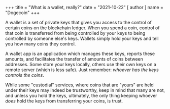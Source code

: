 +++
title = "What is a wallet, really?"
date = "2021-10-22"
[ author ]
  name = "Dogecoin"
+++

A wallet is a set of private keys that gives you access to the control of certain coins on the blockchain ledger. When you spend a coin, control of that coin is transferred from being controlled by your keys to being controlled by someone else's keys. Wallets simply hold your keys and tell you how many coins they control. 

A wallet app is an application which manages these keys, reports these amounts, and facilitates the transfer of amounts of coins between addresses. Some store your keys locally, others use their own keys on a remote server (which is less safe). Just remember: *whoever has the keys controls the coins*.  

While some "custodial" services, where coins that are "yours" are held under their keys may indeed be trustworthy, keep in mind that many are not, and unless you hold the keys, ultimately, the only thing keeping whoever *does* hold the keys from transferring your coins, is trust. 